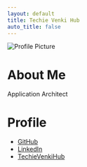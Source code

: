 ```yaml
---
layout: default
title: Techie Venki Hub
auto_title: false
---
```



![Profile Picture](https://github.com/user-attachments/assets/2bd549b1-d967-4526-ad1f-908824601fcb) 

# About Me
Application Architect


# Profile
- [GitHub](https://github.com/techyvenki/)
- [LinkedIn](https://www.linkedin.com/in/techievenki/)
- [TechieVenkiHub](https://techievenki.github.io/techie-venki-hub)